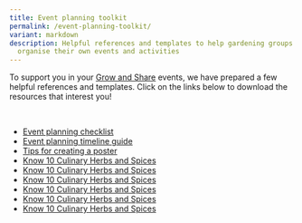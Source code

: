 ```yaml
---
title: Event planning toolkit
permalink: /event-planning-toolkit/
variant: markdown
description: Helpful references and templates to help gardening groups plan and
  organise their own events and activities
---
```

<section>
	<p>To support you in your <a href="https://gardeningsg.nparks.gov.sg/grow-and-share-initiative/">Grow and Share</a> events, we have prepared a few helpful references and templates. Click on the links below to download the resources that interest you!</p>
	<br>
	<ul>
		<li><a download="" href="/files/CIB20%20Event%20Planning%20Toolkit/a%20event%20planning%20checklist%20sample.pdf">Event planning checklist</a></li>
		<li><a download="" href="/files/CIB20%20Event%20Planning%20Toolkit/b%20event%20planning%20timeline%20guide.pdf">Event planning timeline guide</a></li>
		<li><a download="" href="/files/CIB20%20Event%20Planning%20Toolkit/c%20tips%20for%20creating%20a%20poster%20.pdf">Tips for creating a poster</a></li>
				<li><a download="" href="/files/know%2010%20culinary%20herbs%20and%20spices.pdf">Know 10 Culinary Herbs and Spices</a></li>
				<li><a download="" href="/files/know%2010%20culinary%20herbs%20and%20spices.pdf">Know 10 Culinary Herbs and Spices</a></li>
				<li><a download="" href="/files/know%2010%20culinary%20herbs%20and%20spices.pdf">Know 10 Culinary Herbs and Spices</a></li>
				<li><a download="" href="/files/know%2010%20culinary%20herbs%20and%20spices.pdf">Know 10 Culinary Herbs and Spices</a></li>
				<li><a download="" href="/files/know%2010%20culinary%20herbs%20and%20spices.pdf">Know 10 Culinary Herbs and Spices</a></li>
				<li><a download="" href="/files/know%2010%20culinary%20herbs%20and%20spices.pdf">Know 10 Culinary Herbs and Spices</a></li>
		</ul>
</section>

[]()[]()[]()[](/files/CIB20%20Event%20Planning%20Toolkit/d%20basic%20guide%20to%20posting%20on%20social%20media%20platforms.pdf)[](/files/CIB20%20Event%20Planning%20Toolkit/e%20good%20food%20safety%20practices%20when%20growing%20edibles%20poster.pdf)[](/files/CIB20%20Event%20Planning%20Toolkit/f%20garden%20tour%20template.pdf)[](/files/CIB20%20Event%20Planning%20Toolkit/g%20cib%20grow%20and%20share%20submission%20guide.pdf)[](/files/CIB20%20Event%20Planning%20Toolkit/CIB20_Grow_and_Share___Event_Categories.pdf)